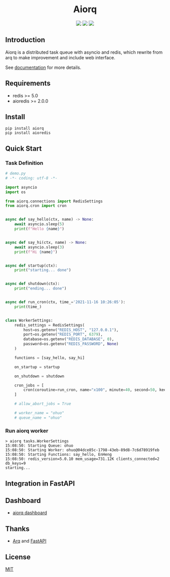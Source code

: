 <h1 align="center"> Aiorq </h1>
<p align="center">
  <img src="https://img.shields.io/badge/Python-3.7 | 3.8 | 3.9-blue" />
  <img src="https://img.shields.io/badge/license-MIT-green" />
  <img src="https://img.shields.io/badge/pypi-v0.29-red" />
</p>

## Introduction

Aiorq is a distributed task queue with asyncio and redis, which rewrite from arq to make improvement and include web
interface.

See [documentation](https://aiorq.readthedocs.io) for more details.

## Requirements

- redis >= 5.0
- aioredis >= 2.0.0

## Install

```shell
pip install aiorq
pip install aioredis
```

## Quick Start

### Task Definition

```python
# demo.py
# -*- coding: utf-8 -*-

import asyncio
import os

from aiorq.connections import RedisSettings
from aiorq.cron import cron


async def say_hello(ctx, name) -> None:
    await asyncio.sleep(5)
    print(f"Hello {name}")


async def say_hi(ctx, name) -> None:
    await asyncio.sleep(3)
    print(f"Hi {name}")


async def startup(ctx):
    print("starting... done")


async def shutdown(ctx):
    print("ending... done")


async def run_cron(ctx, time_='2021-11-16 10:26:05'):
    print(time_)


class WorkerSettings:
    redis_settings = RedisSettings(
        host=os.getenv("REDIS_HOST", "127.0.0.1"),
        port=os.getenv("REDIS_PORT", 6379),
        database=os.getenv("REDIS_DATABASE", 0),
        password=os.getenv("REDIS_PASSWORD", None)
    )

    functions = [say_hello, say_hi]

    on_startup = startup

    on_shutdown = shutdown

    cron_jobs = [
        cron(coroutine=run_cron, name="x100", minute=40, second=50, keep_result_forever=True)
    ]

    # allow_abort_jobs = True

    # worker_name = "ohuo"
    # queue_name = "ohuo"
```

### Run aiorq worker

```text
> aiorq tasks.WorkerSettings
15:08:50: Starting Queue: ohuo
15:08:50: Starting Worker: ohuo@04dce85c-1798-43eb-89d8-7c6d78919feb
15:08:50: Starting Functions: say_hello, EnHeng
15:08:50: redis_version=5.0.10 mem_usage=731.12K clients_connected=2 db_keys=9
starting...
```

## Integration in FastAPI

## Dashboard

- [aiorq dashboard](https://github.com/PY-GZKY/aiorq-dashboard) 

## Thanks

- [Arq](https://github.com/samuelcolvin/arq) and [FastAPI](https://github.com/tiangolo/fastapi)

## License

[MIT](./LICENSE)




